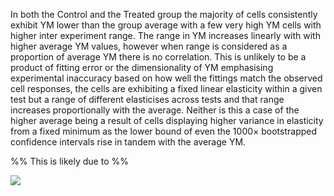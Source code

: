 In both the Control and the Treated group the majority of cells consistently exhibit YM lower than the group average with a few very high YM cells with higher inter experiment range. The range in YM increases linearly with with higher average YM values, however when range is considered as a proportion of average YM there is no correlation. This is unlikely to be a product of fitting error or the dimensionality of YM emphasising experimental inaccuracy based on how well the fittings match the observed cell responses, the cells are exhibiting a fixed linear elasticity within a given test but a range of different elasticises across tests and that range increases proportionally with the average. Neither is this a case of the higher average being a result of cells displaying higher variance in elasticity from a fixed minimum as the lower bound of even the $1000\times$ bootstrapped confidence intervals rise in tandem with the average YM. 

%% This is likely due to %%

![](YM_RangeByApparentVal.svg)